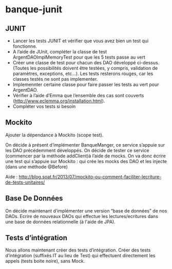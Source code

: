 banque-junit
============

JUNIT
---------------------
* Lancer les tests JUNIT et vérifier que vous avez bien un test qui fonctionne.
* A l’aide de JUnit, compléter la classe de test ArgentDAOImplMemoryTest pour que les 5 tests passe au vert
* Créer une classe de test pour chacun des DAO développé ci-dessus. (Toutes les possibilités doivent être testées, y compris, validation de paramètres, exceptions, etc...). Les tests resterons rouges, car les classes testés ne sont pas implementer.
* Implemennter certaine classe pour faire passer les tests au vert pour ArgentDAO.
* Vérifier à l’aide d’Emma que l’ensemble des cas sont couverts (http://www.eclemma.org/installation.html).
* Compléter vos tests si besoin


Mockito 
-------------------
Ajouter la dépendance à Mockito (scope test).
    
On décide à présent d’implémenter BanqueManger, ce service s’appuie sur les DAO précédemment développés. On décide de tester ce service (commencer par la méthode addClient)à l’aide de mocks.
On va donc écrire une test qui s’appuie sur Mockito : qui crée les mocks des DAO et les injecte (dans une méthode @Before)

Aide : http://blog.soat.fr/2013/07/mockito-ou-comment-faciliter-lecriture-de-tests-unitaires/

Base De Données
-----------------
On décide maintenant d’implémenter une version “base de données” de nos DAOs. Ecrire de nouveaux DAOs qui effectue les lectures/ecritures dans une base de données relationnelle (à l'aide de JPA).

Tests d’intégration
----------------------
Nous allons maintenant créer des tests d’intégration. Créer des tests d’intégration (suffixés IT au lieu de Test) qui effectuent directement les appels (tests boite noire), sans Mock. 

